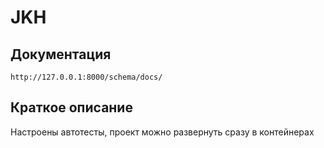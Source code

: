 # JKH


## Документация
```
http://127.0.0.1:8000/schema/docs/
```

## Краткое описание
Настроены автотесты, проект можно развернуть сразу в контейнерах